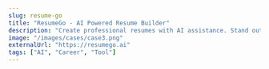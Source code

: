 ```yaml
---
slug: resume-go
title: "ResumeGo - AI Powered Resume Builder"
description: "Create professional resumes with AI assistance. Stand out with perfectly formatted, ATS-friendly resumes."
image: "/images/cases/case3.png"
externalUrl: "https://resumego.ai"
tags: ["AI", "Career", "Tool"]
---
```


